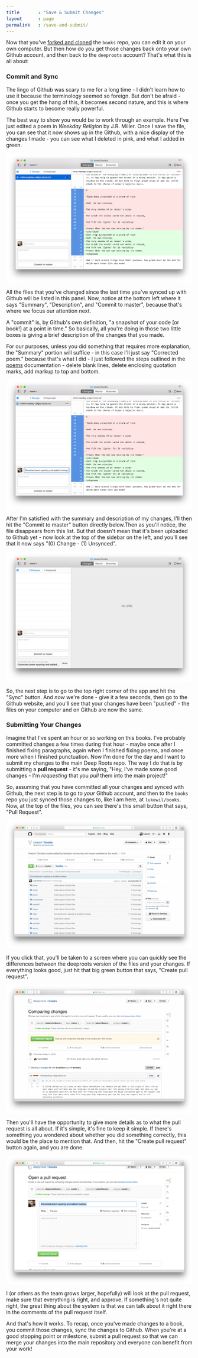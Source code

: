```yaml
---
title       : "Save & Submit Changes"
layout      : page
permalink   : /save-and-submit/
---
```

Now that you've [forked and cloned](/fork-and-clone/) the `books` repo, you can edit it on your own computer. But then how do you get those changes back onto your own Github account, and then back to the `deeproots` account? That's what this is all about:

### Commit and Sync

The lingo of Github was scary to me for a long time - I didn't learn how to use it because the terminology seemed so foreign. But don't be afraid - once you get the hang of this, it becomes second nature, and this is where Github starts to become really powerful.

The best way to show you would be to work through an example. Here I've just edited a poem in *Weekday Religion* by J.R. Miller. Once I save the file, you can see that it now shows up in the Github, with a nice display of the changes I made - you can see what I deleted in pink, and what I added in green.

![](/assets/img/pull-request-1.png)

All the files that you've changed since the last time you've synced up with Github will be listed in this panel. Now, notice at the bottom left where it says "Summary", "Description", and "Commit to master", because that's where we focus our attention next.

A "commit" is, by Github's own definition, "a snapshot of your code [or book!] at a point in time." So basically, all you're doing in those two little boxes is giving a brief description of the changes that you made.

For our purposes, unless you did something that requires more explanation, the "Summary" portion will suffice - in this case I'll just say "Corrected poem." because that's what I did - I just followed the steps outlined in the [poems](/poems/) documentation - delete blank lines, delete enclosing quotation marks, add markup to top and bottom.

![](/assets/img/pull-request-2.png)

After I'm satisfied with the summary and description of my changes, I'll then hit the "Commit to master" button directly below.Then as you'll notice, the file disappears from this list. But that doesn't mean that it's been uploaded to Github yet - now look at the top of the sidebar on the left, and you'll see that it now says "(0) Change - (1) Unsynced". 

![](/assets/img/pull-request-3.png)

So, the next step is to go to the top right corner of the app and hit the "Sync" button. And *now* we're done - give it a few seconds, then go to the Github website, and you'll see that your changes have been "pushed" - the files on your computer and on Github are now the same.

### Submitting Your Changes

Imagine that I've spent an hour or so working on this books. I've probably committed changes a few times during that hour - maybe once after I finished fixing paragraphs, again when I finished fixing poems, and once more when I finished punctuation. Now I'm done for the day and I want to submit my changes to the main Deep Roots repo. The way I do that is by submitting a **pull request** - it's me saying, "Hey, I've made some good changes - I'm *requesting* that you *pull* them into the main project!"

So, assuming that you have committed all your changes and synced with Github, the next step is to go to *your* Github account, and then to the `books` repo you just synced those changes to, like I am here, at `lukewil/books`. Now, at the top of the files, you can see there's this small button that says, "Pull Request".

![](/assets/img/pull-request-5.png)

If you click that, you'll be taken to a screen where you can quickly see the differences between the deeproots version of the files and your changes. If everything looks good, just hit that big green button that says, "Create pull request".

![](/assets/img/pull-request-6.png)

Then you'll have the opportunity to give more details as to what the pull request is all about. If it's simple, it's fine to keep it simple. If there's something you wondered about whether you did something correctly, this would be the place to mention that. And then, hit the "Create pull request" button again, and you are done.

![](/assets/img/pull-request-7.png)

I (or others as the team grows larger, hopefully) will look at the pull request, make sure that everything is right, and approve. If something's not quite right, the great thing about the system is that we can talk about it right there in the comments of the pull request itself.

And that's how it works. To recap, once you've made changes to a book, you commit those changes, sync the changes to Github. When you're at a good stopping point or milestone, submit a pull request so that we can merge your changes into the main repository and everyone can benefit from your work!
